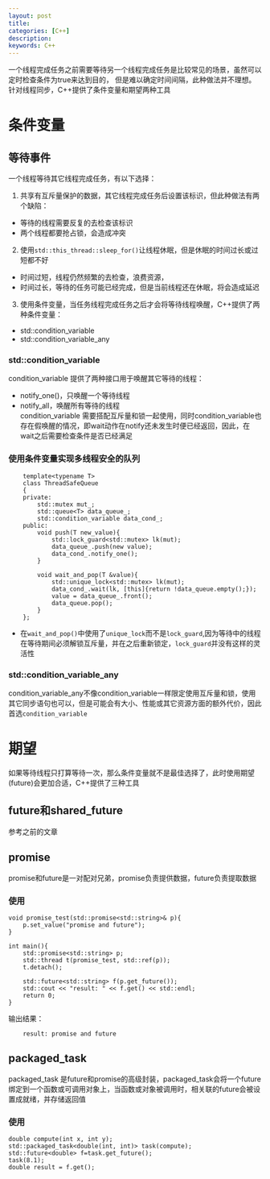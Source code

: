 ```yaml
---
layout: post
title: 
categories: [C++]
description: 
keywords: C++
---
```

一个线程完成任务之前需要等待另一个线程完成任务是比较常见的场景，虽然可以定时检查条件为true来达到目的，
但是难以确定时间间隔，此种做法并不理想。针对线程同步，C++提供了条件变量和期望两种工具

# 条件变量
## 等待事件
一个线程等待其它线程完成任务，有以下选择：
1. 共享有互斥量保护的数据，其它线程完成任务后设置该标识，但此种做法有两个缺陷：  
* 等待的线程需要反复的去检查该标识
* 两个线程都要抢占锁，会造成冲突
2. 使用`std::this_thread::sleep_for()`让线程休眠，但是休眠的时间过长或过短都不好
* 时间过短，线程仍然频繁的去检查，浪费资源，
* 时间过长，等待的任务可能已经完成，但是当前线程还在休眠，将会造成延迟
3. 使用条件变量，当任务线程完成任务之后才会将等待线程唤醒，C++提供了两种条件变量：
* std::condition_variable
* std::condition_variable_any
### std::condition_variable
condition_variable 提供了两种接口用于唤醒其它等待的线程：
* notify_one()，只唤醒一个等待线程
* notify_all，唤醒所有等待的线程  
condition_variable 需要搭配互斥量和锁一起使用，同时condition_variable也存在假唤醒的情况，即wait动作在notify还未发生时便已经返回，因此，在wait之后需要检查条件是否已经满足

### 使用条件变量实现多线程安全的队列
```
    template<typename T>
    class ThreadSafeQueue
    {
    private:
        std::mutex mut_;
        std::queue<T> data_queue_;
        std::condition_variable data_cond_;
    public:
        void push(T new_value){
            std::lock_guard<std::mutex> lk(mut);
            data_queue_.push(new value);
            data_cond_.notify_one();
        }

        void wait_and_pop(T &value){
            std::unique_lock<std::mutex> lk(mut);
            data_cond_.wait(lk, [this]{return !data_queue.empty();});
            value = data_queue_.front();
            data_queue.pop();
        }
    };
```
* 在`wait_and_pop()`中使用了`unique_lock`而不是`lock_guard`,因为等待中的线程在等待期间必须解锁互斥量，并在之后重新锁定，`lock_guard`并没有这样的灵活性

### std::condition_variable_any
condition_variable_any不像condition_variable一样限定使用互斥量和锁，使用其它同步语句也可以，但是可能会有大小、性能或其它资源方面的额外代价，因此首选`condition_variable`
# 期望
如果等待线程只打算等待一次，那么条件变量就不是最佳选择了，此时使用期望(future)会更加合适，C++提供了三种工具
## future和shared_future
参考之前的文章
##  promise
promise和future是一对配对兄弟，promise负责提供数据，future负责提取数据
### 使用
```
void promise_test(std::promise<std::string>& p){
    p.set_value("promise and future");
}

int main(){
    std::promise<std::string> p;
    std::thread t(promise_test, std::ref(p));
    t.detach();
    
    std::future<std::string> f(p.get_future());
    std::cout << "result: " << f.get() << std::endl;
    return 0;
}
```  
输出结果：
```
    result: promise and future
```
## packaged_task
packaged_task 是future和promise的高级封装，packaged_task会将一个future绑定到一个函数或可调用对象上，当函数或对象被调用时，相关联的future会被设置成就绪，并存储返回值

### 使用
```
double compute(int x, int y);
std::packaged_task<double(int, int)> task(compute);
std::future<double> f=task.get_future();
task(8.1);
double result = f.get();
```


